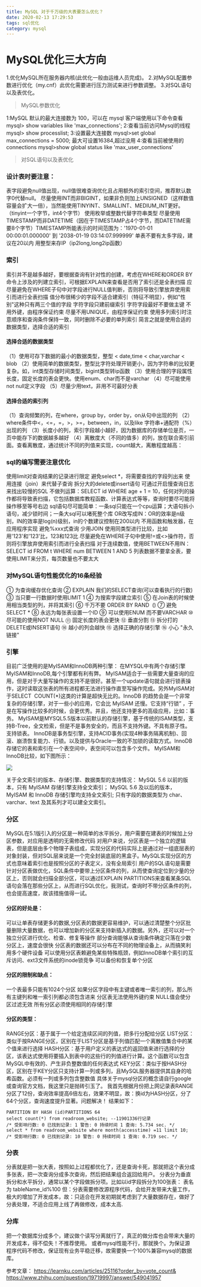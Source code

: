 ```yaml
---
title: MySQL 对于千万级的大表要怎么优化？
date: 2020-02-13 17:29:53
tags: sql优化
category: mysql
---
```

# MySQL优化三大方向
1.优化MySQL所在服务器内核(此优化一般由运维人员完成)。
2.对MySQL配置参数进行优化（my.cnf）此优化需要进行压力测试来进行参数调整。
3.对SQL语句以及表优化。


> MySQL参数优化

1:MySQL 默认的最大连接数为 100，可以在 mysql 客户端使用以下命令查看
mysql> show variables like 'max_connections';
2:查看当前访问Mysql的线程
mysql> show processlist;
3:设置最大连接数
mysql>set global max_connections = 5000;
最大可设置16384,超过没用
4:查看当前被使用的connections
mysql>show global status like 'max_user_connections'

>对SQL语句以及表优化

### 设计表时要注意：
表字段避免null值出现，null值很难查询优化且占用额外的索引空间，推荐默认数字0代替null。
尽量使用INT而非BIGINT，如果非负则加上UNSIGNED（这样数值容量会扩大一倍），当然能使用TINYINT、SMALLINT、MEDIUM_INT更好。（tinyint一个字节，int4个字节）
使用枚举或整数代替字符串类型
尽量使用TIMESTAMP而非DATETIME（因在于TIMESTAMP占4个字节，而DATETIME需要8个字节）TIMESTAMP所能表示的时间范围为：'1970-01-01 00:00:01.000000' 到 '2038-01-19 03:14:07.999999'
单表不要有太多字段，建议在20以内
用整型来存IP（ip2long,long2ip函数）

### 索引
索引并不是越多越好，要根据查询有针对性的创建，考虑在WHERE和ORDER BY命令上涉及的列建立索引，可根据EXPLAIN来查看是否用了索引还是全表扫描
应尽量避免在WHERE子句中对字段进行NULL值判断，否则将导致引擎放弃使用索引而进行全表扫描
值分布很稀少的字段不适合建索引（特征不明显），例如"性别"这种只有两三个值的字段
字符字段只建前缀索引
字符字段最好不要做主键
不用外键，由程序保证约束
尽量不用UNIQUE，由程序保证约束
使用多列索引时注意顺序和查询条件保持一致，同时删除不必要的单列索引
简言之就是使用合适的数据类型，选择合适的索引
#### 选择合适的数据类型
（1）使用可存下数据的最小的数据类型，整型 < date,time < char,varchar < blob
（2）使用简单的数据类型，整型比字符处理开销更小，因为字符串的比较更复杂。如，int类型存储时间类型，bigint类型转ip函数
（3）使用合理的字段属性长度，固定长度的表会更快。使用enum、char而不是varchar
（4）尽可能使用not null定义字段
（5）尽量少用text，非用不可最好分表
#### 选择合适的索引列
（1）查询频繁的列，在where，group by，order by，on从句中出现的列
（2）where条件中<，<=，=，>，>=，between，in，以及like 字符串+通配符（%）出现的列
（3）长度小的列，索引字段越小越好，因为数据库的存储单位是页，一页中能存下的数据越多越好
（4）离散度大（不同的值多）的列，放在联合索引前面。查看离散度，通过统计不同的列值来实现，count越大，离散程度越高：

### sql的编写需要注意优化
使用limit对查询结果的记录进行限定
避免select *，将需要查找的字段列出来
使用连接（join）来代替子查询
拆分大的delete或insert语句
可通过开启慢查询日志来找出较慢的SQL
不做列运算：SELECT id WHERE age + 1 = 10，任何对列的操作都将导致表扫描，它包括数据库教程函数、计算表达式等等，查询时要尽可能将操作移至等号右边
sql语句尽可能简单：一条sql只能在一个cpu运算；大语句拆小语句，减少锁时间；一条大sql可以堵死整个库
OR改写成IN：OR的效率是n级别，IN的效率是log(n)级别，in的个数建议控制在200以内
不用函数和触发器，在应用程序实现
避免%xxx式查询
少用JOIN
使用同类型进行比较，比如用'123'和'123'比，123和123比
尽量避免在WHERE子句中使用!=或<>操作符，否则将引擎放弃使用索引而进行全表扫描
对于连续数值，使用BETWEEN不用IN：SELECT id FROM t WHERE num BETWEEN 1 AND 5
列表数据不要拿全表，要使用LIMIT来分页，每页数量也不要太大

### 对MySQL语句性能优化的16条经验
① 为查询缓存优化查询
② EXPLAIN 我们的SELECT查询(可以查看执行的行数)
③ 当只要一行数据时使用LIMIT 1
④ 为搜索字段建立索引
⑤ 在Join表的时候使用相当类型的列，并将其索引
⑥ 千万不要 ORDER BY RAND  ()
⑦ 避免SELECT *
⑧ 永远为每张表设置一个ID
⑨ 可以使用ENUM 而不要VARCHAR
⑩ 尽可能的使用NOT NULL
⑪ 固定长度的表会更快
⑫ 垂直分割
⑬ 拆分打的DELETE或INSERT语句
⑭ 越小的列会越快
⑮ 选择正确的存储引擎
⑯ 小心 "永久链接"


### 引擎
目前广泛使用的是MyISAM和InnoDB两种引擎：
在MYSQL中有两个存储引擎MyISAM和InnoDB,每个引擎都有利有弊。
MyISAM适合于一些需要大量查询的应用，但是对于大量写操作的支持不是很好。甚至一个update语句就会进行锁表操作，这时读取这张表的所有进程都无法进行操作直至写操作完成。另外MyISAM对于SELECT  COUNT(*)这类的计算是超快无比的。InnoDB 的趋势会是一个非常复杂的存储引擎，对于一些小的应用，它会比 MyISAM 还慢。它支持“行锁” ，于是在写操作比较多的时候，会更优秀。并且，他还支持更多的高级应用，比如：事务。
MyISAM是MYSQL5.5版本以前默认的存储引擎，基于传统的ISAM类型，支持B-Tree，全文检索，但是不是事务安全的，而且不支持外键。不具有原子性。支持锁表。
InnoDB是事务型引擎，支持ACID事务(实现4种事务隔离机制)、回滚、崩溃恢复能力、行锁。以及提供与Oracle一致的不加锁的读取方式。InnoDB存储它的表和索引在一个表空间中，表空间可以包含多个文件。
MyISAM和InnoDB比较，如下图所示：

![](https://www.blog.starmoon.tech/img/mysqltransac2.png)

关于全文索引的版本、存储引擎、数据类型的支持情况：
MySQL 5.6 以前的版本，只有 MyISAM 存储引擎支持全文索引；
MySQL 5.6 及以后的版本，MyISAM 和 InnoDB 存储引擎均支持全文索引;
只有字段的数据类型为 char、varchar、text 及其系列才可以建全文索引。


### 分区
MySQL在5.1版引入的分区是一种简单的水平拆分，用户需要在建表的时候加上分区参数，对应用是透明的无需修改代码
对用户来说，分区表是一个独立的逻辑表，但是底层由多个物理子表组成，实现分区的代码实际上是通过对一组底层表的对象封装，但对SQL层来说是一个完全封装底层的黑盒子。MySQL实现分区的方式也意味着索引也是按照分区的子表定义，没有全局索引
用户的SQL语句是需要针对分区表做优化，SQL条件中要带上分区条件的列，从而使查询定位到少量的分区上，否则就会扫描全部分区，可以通过EXPLAIN PARTITIONS来查看某条SQL语句会落在那些分区上，从而进行SQL优化，我测试，查询时不带分区条件的列，也会提高速度，故该措施值得一试。
#### 分区的好处是：
可以让单表存储更多的数据,分区表的数据更容易维护，可以通过清楚整个分区批量删除大量数据，也可以增加新的分区来支持新插入的数据。另外，还可以对一个独立分区进行优化、检查、修复等操作
部分查询能够从查询条件确定只落在少数分区上，速度会很快
分区表的数据还可以分布在不同的物理设备上，从而搞笑利用多个硬件设备
可以使用分区表赖避免某些特殊瓶颈，例如InnoDB单个索引的互斥访问、ext3文件系统的inode锁竞争
可以备份和恢复单个分区
#### 分区的限制和缺点：
一个表最多只能有1024个分区
如果分区字段中有主键或者唯一索引的列，那么所有主键列和唯一索引列都必须包含进来
分区表无法使用外键约束
NULL值会使分区过滤无效
所有分区必须使用相同的存储引擎
#### 分区的类型：
RANGE分区：基于属于一个给定连续区间的列值，把多行分配给分区
LIST分区：类似于按RANGE分区，区别在于LIST分区是基于列值匹配一个离散值集合中的某个值来进行选择
HASH分区：基于用户定义的表达式的返回值来进行选择的分区，该表达式使用将要插入到表中的这些行的列值进行计算。这个函数可以包含MySQL中有效的、产生非负整数值的任何表达式
KEY分区：类似于按HASH分区，区别在于KEY分区只支持计算一列或多列，且MySQL服务器提供其自身的哈希函数。必须有一列或多列包含整数值
具体关于mysql分区的概念请自行google或查询官方文档，我这里只是抛砖引玉了。
我首先根据月份把上网记录表RANGE分区了12份，查询效率提高6倍左右，效果不明显，故：换id为HASH分区，分了64个分区，查询速度提升显著。问题解决！
结果如下：
```
PARTITION BY HASH (id)PARTITIONS 64
select count(*) from readroom_website; --11901336行记录
/* 受影响行数: 0 已找到记录: 1 警告: 0 持续时间 1 查询: 5.734 sec. */
select * from readroom_website where month(accesstime) =11 limit 10;
/* 受影响行数: 0 已找到记录: 10 警告: 0 持续时间 1 查询: 0.719 sec. */
```
### 分表
分表就是把一张大表，按照如上过程都优化了，还是查询卡死，那就把这个表分成多张表，把一次查询分成多次查询，然后把结果组合返回给用户。
分表分为垂直拆分和水平拆分，通常以某个字段做拆分项。比如以id字段拆分为100张表： 表名为 tableName_id%100
但：分表需要修改源程序代码，会给开发带来大量工作，极大的增加了开发成本，故：只适合在开发初期就考虑到了大量数据存在，做好了分表处理，不适合应用上线了再做修改，成本太高.

### 分库
把一个数据库分成多个，建议做个读写分离就行了，真正的做分库也会带来大量的开发成本，得不偿失！不推荐使用。
或者mysql性能不行，那就换个。为保证源程序代码不修改，保证现有业务平稳迁移，故需要换一个100%兼容mysql的数据库。


参考文章：
https://learnku.com/articles/25116?order_by=vote_count&
https://www.zhihu.com/question/19719997/answer/549041957